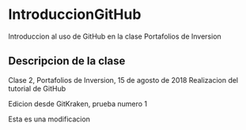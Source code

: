 # IntroduccionGitHub
Introduccion al uso de GitHub en la clase Portafolios de Inversion

## Descripcion de la clase
Clase 2, Portafolios de Inversion, 15 de agosto de 2018
Realizacion del tutorial de GitHub

Edicion desde GitKraken, prueba numero 1

Esta es una modificacion